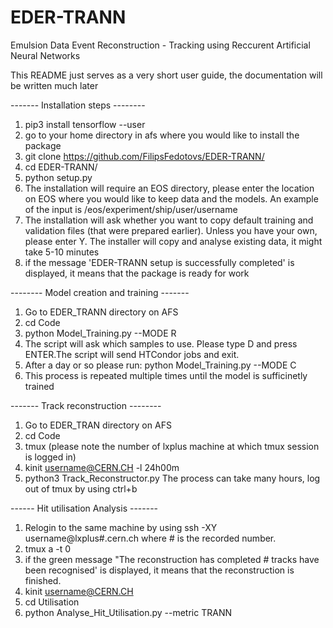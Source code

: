 # EDER-TRANN
Emulsion Data Event Reconstruction - Tracking using Reccurent Artificial Neural Networks

This README just serves as a very short user guide, the documentation will be written much later

------- Installation steps --------

1) pip3 install tensorflow --user
2) go to your home directory in afs where you would like to install the package
3) git clone https://github.com/FilipsFedotovs/EDER-TRANN/
4) cd EDER-TRANN/
5) python setup.py
6) The installation will require an EOS directory, please enter the location on EOS where you would like to keep data and the models. An example of the input is /eos/experiment/ship/user/username
7) The installation will ask whether you want to copy default training and validation files (that were prepared earlier). Unless you have your own, please enter Y.     The installer will copy and analyse existing data, it might take 5-10 minutes
8) if the message 'EDER-TRANN setup is successfully completed' is displayed, it means that the package is ready for work

-------- Model creation and training -------
1) Go to EDER_TRANN directory on AFS
2) cd Code
3) python Model_Training.py --MODE R
4) The script will ask which samples to use. Please type D and press ENTER.The script will send HTCondor jobs and exit.
5) After a day or so please run: python Model_Training.py --MODE C
6) This process is repeated multiple times until the model is sufficinetly trained

------- Track reconstruction --------
1) Go to EDER_TRAN directory on AFS
2) cd Code 
3) tmux (please note the number of lxplus machine at which tmux session is logged in)
4) kinit username@CERN.CH -l 24h00m
5) python3 Track_Reconstructor.py 
   The process can take many hours, log out of tmux by using ctrl+b

------ Hit utilisation Analysis -------
1) Relogin to the same machine by using ssh -XY username@lxplus#.cern.ch where # is the recorded number.
2) tmux a -t 0
3) if the green message "The reconstruction has completed # tracks have been recognised' is displayed, it means that the reconstruction is finished.
4) kinit username@CERN.CH
5) cd Utilisation
6) python Analyse_Hit_Utilisation.py --metric TRANN





